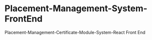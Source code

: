 # Placement-Management-System-FrontEnd
Placement-Management-Certificate-Module-System-React Front End
